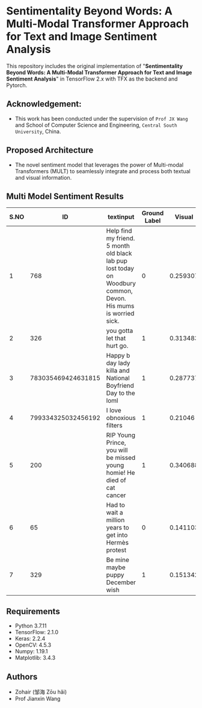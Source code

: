 
# Sentimentality Beyond Words: A Multi-Modal Transformer Approach for Text and Image Sentiment Analysis

This repository includes the original implementation of "**Sentimentality Beyond Words: A Multi-Modal Transformer Approach for Text and Image Sentiment Analysis**"  in TensorFlow 2.x with TFX as the backend and Pytorch. 

## Acknowledgement:
- This work has been conducted under the supervision of `Prof JX Wang` and School of Computer Science and Engineering, `Central South University`, China.


## Proposed Architecture

-  The novel sentiment  model that leverages the power of Multi-modal Transformers (MULT) to seamlessly integrate and process both textual and visual information. 


## Multi Model Sentiment Results

| S.NO | ID |textinput |Ground Label|Visual|Visual|Text|Text|Fusion|Fusion|
| ---| --- | --- | --- | --- | --- | --- | --- | --- | --- |
|1|768|Help find my friend. 5 month old black lab pup lost today on Woodbury common, Devon. His mums is worried sick.|0|0.259307|0.740693|0.999341|0.999341|0.000658914|0.629324|0.370676|0
|2|326|you gotta let that hurt go.|1|0.313483|0.686517|0.00205311|0.00205311|0.997947|0.157768|0.842232|1
|3|783035469424631815|Happy b day lady killa and National Boyfriend Day to the loml|1|0.287737|0.712263|0.00000612558|0.00000612558|0.999994|0.143872|0.856128|1
|4|799334325032456192|I love obnoxious filters|1|0.21046|0.78954|0.682003|0.682003|0.317997|0.446231|0.553769|1
|5|200|RIP Young Prince, you will be missed young homie! He died of cat cancer|1|0.340688|0.659312|0.97087|0.97087|0.0291301|0.655779|0.344221|0
|6|65|Had to wait a million years to get into Hermès protest|0|0.141103|0.858897|0.953687|0.953687|0.0463129|0.547395|0.452605|0
|7|329|Be mine maybe puppy December wish|1|0.151342|0.848658|0.0000000698548|0.0000000698548|1|0.0756712|0.924329|1



## Requirements

- Python 3.7.11
- TensorFlow: 2.1.0
- Keras: 2.2.4
- OpenCV: 4.5.3
- Numpy: 1.19.1
- Matplotlib: 3.4.3




## Authors

- Zohair (邹海 Zōu hǎi)
- Prof Jianxin Wang
